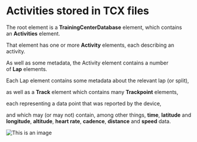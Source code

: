 # Activities stored in TCX files

The root element is a **TrainingCenterDatabase** element, which contains an **Activities** element. 

That element has one or more **Activity** elements, each describing an activity.

As well as some metadata, the Activity element contains a number of **Lap** elements. 

Each Lap element contains some metadata about the relevant lap (or split), 

as well as a **Track** element which contains many **Trackpoint** elements, 

each representing a data point that was reported by the device, 

and which may (or may not) contain, among other things, **time**, **latitude** and **longitude**, **altitude**, **heart rate**, **cadence**, **distance** and **speed** data. 

![This is an image](https://github.com/giorgiogrellalenavi/Activities/blob/c82c15d02e62a893e4074f230caae70925b38ec6/Data/Images/hierarchy_TCX_files.JPG)
